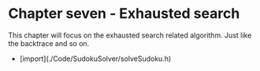 # Chapter seven - Exhausted search

This chapter will focus on the exhausted search related algorithm. Just like the backtrace and so on.

* \[import\]\(./Code/SudokuSolver/solveSudoku.h\)



